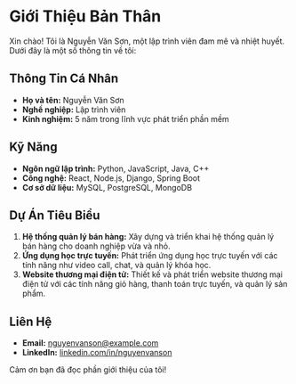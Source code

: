 # Giới Thiệu Bản Thân

Xin chào! Tôi là Nguyễn Văn Sơn, một lập trình viên đam mê và nhiệt huyết. Dưới đây là một số thông tin về tôi:

## Thông Tin Cá Nhân
- **Họ và tên:** Nguyễn Văn Sơn
- **Nghề nghiệp:** Lập trình viên
- **Kinh nghiệm:** 5 năm trong lĩnh vực phát triển phần mềm

## Kỹ Năng
- **Ngôn ngữ lập trình:** Python, JavaScript, Java, C++
- **Công nghệ:** React, Node.js, Django, Spring Boot
- **Cơ sở dữ liệu:** MySQL, PostgreSQL, MongoDB

## Dự Án Tiêu Biểu
1. **Hệ thống quản lý bán hàng:** Xây dựng và triển khai hệ thống quản lý bán hàng cho doanh nghiệp vừa và nhỏ.
2. **Ứng dụng học trực tuyến:** Phát triển ứng dụng học trực tuyến với các tính năng như video call, chat, và quản lý khóa học.
3. **Website thương mại điện tử:** Thiết kế và phát triển website thương mại điện tử với các tính năng giỏ hàng, thanh toán trực tuyến, và quản lý sản phẩm.

## Liên Hệ
- **Email:** nguyenvanson@example.com
- **LinkedIn:** [linkedin.com/in/nguyenvanson](https://linkedin.com/in/nguyenvanson)

Cảm ơn bạn đã đọc phần giới thiệu của tôi!